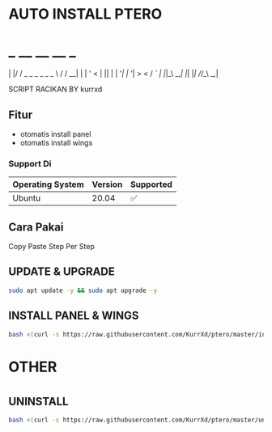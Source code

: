 
# AUTO INSTALL PTERO

  # _  __                    __  __     _ 
 | |/ /  _  _   _ _   _ _  \ \/ /  __| |
 | ' <  | || | | '_| | '_|  >  <  / _` |
 |_|\_\  \_,_| |_|   |_|   /_/\_\ \__,_|
                                        

SCRIPT RACIKAN BY kurrxd

## Fitur

- otomatis install panel
- otomatis install wings

### Support Di


| Operating System | Version | Supported          |
| ---------------- | ------- | ------------------ |
| Ubuntu | 20.04   | :white_check_mark: |


## Cara Pakai

Copy Paste Step Per Step

## UPDATE & UPGRADE
```bash
sudo apt update -y && sudo apt upgrade -y
```

## INSTALL PANEL & WINGS
```bash
bash <(curl -s https://raw.githubusercontent.com/KurrXd/ptero/master/install.sh)
```
#
#
# OTHER
#
## UNINSTALL
```bash
bash <(curl -s https://raw.githubusercontent.com/KurrXd/ptero/master/uninstall.sh)
```
